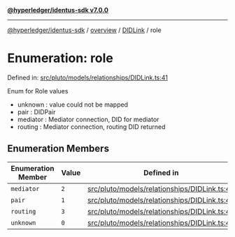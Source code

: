 [**@hyperledger/identus-sdk v7.0.0**](../../../../README.md)

***

[@hyperledger/identus-sdk](../../../../README.md) / [overview](../../../README.md) / [DIDLink](../README.md) / role

# Enumeration: role

Defined in: [src/pluto/models/relationships/DIDLink.ts:41](https://github.com/hyperledger/identus-edge-agent-sdk-ts/blob/96423ee84b124a31ce63036d9d623d1cb73a13c2/src/pluto/models/relationships/DIDLink.ts#L41)

Enum for Role values
  - unknown : value could not be mapped
  - pair : DIDPair
  - mediator : Mediator connection, DID for mediator
  - routing : Mediator connection, routing DID returned

## Enumeration Members

| Enumeration Member | Value | Defined in |
| ------ | ------ | ------ |
| <a id="mediator"></a> `mediator` | `2` | [src/pluto/models/relationships/DIDLink.ts:44](https://github.com/hyperledger/identus-edge-agent-sdk-ts/blob/96423ee84b124a31ce63036d9d623d1cb73a13c2/src/pluto/models/relationships/DIDLink.ts#L44) |
| <a id="pair"></a> `pair` | `1` | [src/pluto/models/relationships/DIDLink.ts:43](https://github.com/hyperledger/identus-edge-agent-sdk-ts/blob/96423ee84b124a31ce63036d9d623d1cb73a13c2/src/pluto/models/relationships/DIDLink.ts#L43) |
| <a id="routing"></a> `routing` | `3` | [src/pluto/models/relationships/DIDLink.ts:45](https://github.com/hyperledger/identus-edge-agent-sdk-ts/blob/96423ee84b124a31ce63036d9d623d1cb73a13c2/src/pluto/models/relationships/DIDLink.ts#L45) |
| <a id="unknown"></a> `unknown` | `0` | [src/pluto/models/relationships/DIDLink.ts:42](https://github.com/hyperledger/identus-edge-agent-sdk-ts/blob/96423ee84b124a31ce63036d9d623d1cb73a13c2/src/pluto/models/relationships/DIDLink.ts#L42) |
